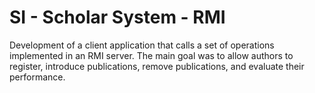 # SI - Scholar System - RMI

Development of a client application that calls a set of operations implemented in an RMI server. The main goal was to allow authors to register, introduce publications, remove publications, and evaluate their performance.
